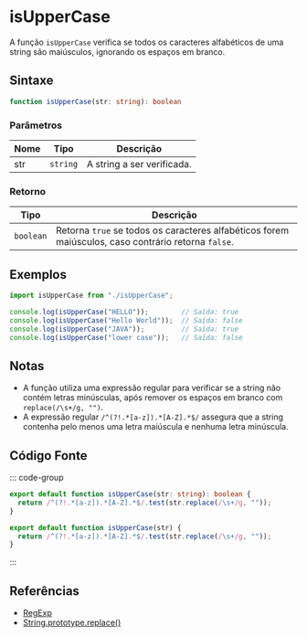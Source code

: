 # isUpperCase

A função `isUpperCase` verifica se todos os caracteres alfabéticos de uma string são maiúsculos, ignorando os espaços em branco.

## Sintaxe

```typescript
function isUpperCase(str: string): boolean
```

### Parâmetros

| Nome  | Tipo     | Descrição                                          |
|-------|----------|----------------------------------------------------|
| str   | `string` | A string a ser verificada.                         |

### Retorno

| Tipo    | Descrição                                      |
|---------|------------------------------------------------|
| `boolean` | Retorna `true` se todos os caracteres alfabéticos forem maiúsculos, caso contrário retorna `false`. |

## Exemplos

```typescript
import isUpperCase from "./isUpperCase";

console.log(isUpperCase("HELLO"));        // Saída: true
console.log(isUpperCase("Hello World"));  // Saída: false
console.log(isUpperCase("JAVA"));         // Saída: true
console.log(isUpperCase("lower case"));   // Saída: false
```

## Notas

- A função utiliza uma expressão regular para verificar se a string não contém letras minúsculas, após remover os espaços em branco com `replace(/\s+/g, "")`.
- A expressão regular `/^(?!.*[a-z]).*[A-Z].*$/` assegura que a string contenha pelo menos uma letra maiúscula e nenhuma letra minúscula.

## Código Fonte

::: code-group
```typescript
export default function isUpperCase(str: string): boolean {
  return /^(?!.*[a-z]).*[A-Z].*$/.test(str.replace(/\s+/g, ""));
}
```

```javascript
export default function isUpperCase(str) {
  return /^(?!.*[a-z]).*[A-Z].*$/.test(str.replace(/\s+/g, ""));
}
```
::: 

## Referências

- [RegExp](https://developer.mozilla.org/pt-BR/docs/Web/JavaScript/Reference/Global_Objects/RegExp)
- [String.prototype.replace()](https://developer.mozilla.org/pt-BR/docs/Web/JavaScript/Reference/Global_Objects/String/replace)